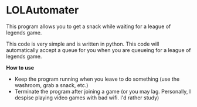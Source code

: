 # LOLAutomater
This program allows you to get a snack while waiting for a league of legends game.

This code is very simple and is written in python. This code will automatically accept a queue
for you when you are queueing for a league of legends game.

**How to use**
<ul>
  <li>Keep the program running when you leave to do something (use the washroom, grab a snack, etc.)</li>
  <li>Terminate the program after joining a game (or you may lag. Personally, I despise playing video games with bad wifi. I'd rather study)</li>
</ul>
